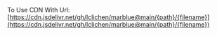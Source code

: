 To Use CDN With Url:[https://cdn.jsdelivr.net/gh/lclichen/marblue@main/{path}/{filename}](https://cdn.jsdelivr.net/gh/lclichen/marblue@main/{path}/{filename})